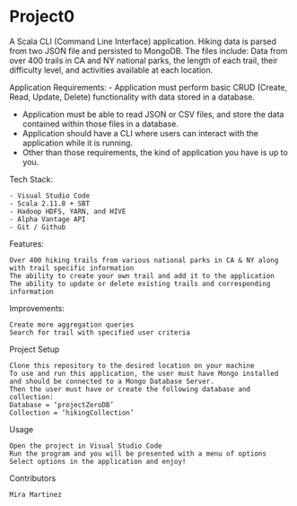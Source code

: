 # Project0

A Scala CLI (Command Line Interface) application. Hiking data is parsed from two JSON file and persisted to MongoDB. 
The files include: Data from over 400 trails in CA and NY national parks, the length of each trail, their difficulty level, and activities available at each location. 

Application Requirements: - Application must perform basic CRUD (Create, Read, Update, Delete) functionality with data stored in a database. 
- Application must be able to read JSON or CSV files, and store the data contained within those files in a database. 
- Application should have a CLI where users can interact with the application while it is running. 
- Other than those requirements, the kind of application you have is up to you. 

Tech Stack: 

    - Visual Studio Code
    - Scala 2.11.8 + SBT
    - Hadoop HDFS, YARN, and HIVE
    - Alpha Vantage API
    - Git / Github

Features:

    Over 400 hiking trails from various national parks in CA & NY along with trail specific information
    The ability to create your own trail and add it to the application
    The ability to update or delete existing trails and corresponding information
    
Improvements:

    Create more aggregation queries
    Search for trail with specified user criteria
 
 
Project Setup

    Clone this repository to the desired location on your machine
    To use and run this application, the user must have Mongo installed and should be connected to a Mongo Database Server.
    Then the user must have or create the following database and collection:
    Database = ‘projectZeroDB’
    Collection = ‘hikingCollection’
 
Usage

    Open the project in Visual Studio Code 
    Run the program and you will be presented with a menu of options
    Select options in the application and enjoy!
 
 Contributors
 
    Mira Martinez
